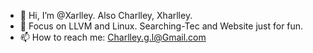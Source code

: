 - 👋 Hi, I’m @Xarlley. Also Charlley, Xharlley.
- 👀 Focus on LLVM and Linux. Searching-Tec and Website just for fun.
- 📫 How to reach me: Charlley.g.l@Gmail.com 

<!---
Xarlley/Xarlley is a ✨ special ✨ repository because its `README.md` (this file) appears on your GitHub profile.
You can click the Preview link to take a look at your changes.
--->
